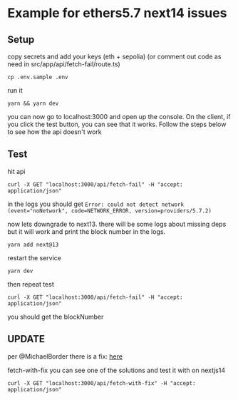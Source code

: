 # Example for ethers5.7 next14 issues


## Setup
copy secrets and add your keys (eth + sepolia) (or comment out code as need in src/app/api/fetch-fail/route.ts)
```
cp .env.sample .env
```

run it
```
yarn && yarn dev
```
you can now go to localhost:3000 and open up the console. On the client, if you click the test button, you can see that it works. Follow the steps below to see how the api doesn't work

## Test

hit api
```
curl -X GET "localhost:3000/api/fetch-fail" -H "accept: application/json"
```
in the logs you should get `Error: could not detect network (event="noNetwork", code=NETWORK_ERROR, version=providers/5.7.2)`

now lets downgrade to next13. there will be some logs about missing deps but it will work and print the block number in the logs.

```
yarn add next@13
```

restart the service
```
yarn dev
```

then repeat test
```
curl -X GET "localhost:3000/api/fetch-fail" -H "accept: application/json"
```

you should get the blockNumber


## UPDATE

per @MichaelBorder there is a fix: [here](https://github.com/ethers-io/ethers.js/issues/4469#issuecomment-1932145334)

fetch-with-fix you can see one of the solutions and test it with on nextjs14 
```
curl -X GET "localhost:3000/api/fetch-with-fix" -H "accept: application/json"
```